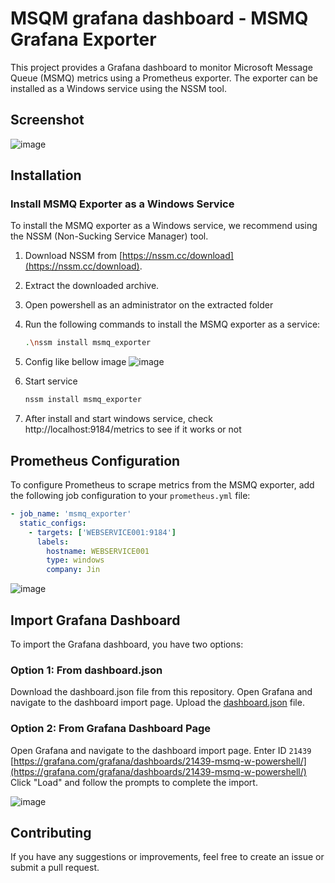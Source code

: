 # MSQM grafana dashboard - MSMQ Grafana Exporter

This project provides a Grafana dashboard to monitor Microsoft Message Queue (MSMQ) metrics using a Prometheus exporter. The exporter can be installed as a Windows service using the NSSM tool.

## Screenshot
![image](https://github.com/minhhungit/msmq-grafana-dashboard/assets/2279508/086c22ff-b545-486e-b37f-3d11dbb4b668)


## Installation

### Install MSMQ Exporter as a Windows Service

To install the MSMQ exporter as a Windows service, we recommend using the NSSM (Non-Sucking Service Manager) tool.

1. Download NSSM from [https://nssm.cc/download](https://nssm.cc/download).
2. Extract the downloaded archive.
3. Open powershell as an administrator on the extracted folder
4. Run the following commands to install the MSMQ exporter as a service:

    ```sh
    .\nssm install msmq_exporter
    ```
5. Config like bellow image
![image](https://github.com/minhhungit/msmq-grafana-dashboard/assets/2279508/41b75208-40f5-49c6-ae9f-dc618ab7f36f)

6. Start service
   ```sh
   nssm install msmq_exporter
   ```

7. After install and start windows service, check http://localhost:9184/metrics to see if it works or not
   

## Prometheus Configuration

To configure Prometheus to scrape metrics from the MSMQ exporter, add the following job configuration to your `prometheus.yml` file:

```yaml
- job_name: 'msmq_exporter'
  static_configs:
    - targets: ['WEBSERVICE001:9184'] 
      labels:
        hostname: WEBSERVICE001
        type: windows
        company: Jin
```

![image](https://github.com/minhhungit/msmq-grafana-dashboard/assets/2279508/d4df8adc-2b2a-4122-8234-9c74ac028f06)

## Import Grafana Dashboard
To import the Grafana dashboard, you have two options:

### Option 1: From dashboard.json
Download the dashboard.json file from this repository.
Open Grafana and navigate to the dashboard import page.
Upload the [dashboard.json](https://github.com/minhhungit/msmq-grafana-dashboard/blob/main/dashboard.json) file.

### Option 2: From Grafana Dashboard Page
Open Grafana and navigate to the dashboard import page.
Enter ID `21439` [https://grafana.com/grafana/dashboards/21439-msmq-w-powershell/](https://grafana.com/grafana/dashboards/21439-msmq-w-powershell/)
Click "Load" and follow the prompts to complete the import.

![image](https://github.com/minhhungit/msmq-grafana-dashboard/assets/2279508/9d99340d-c31f-4c7c-96fe-f92ce99dbddb)

## Contributing
If you have any suggestions or improvements, feel free to create an issue or submit a pull request.
